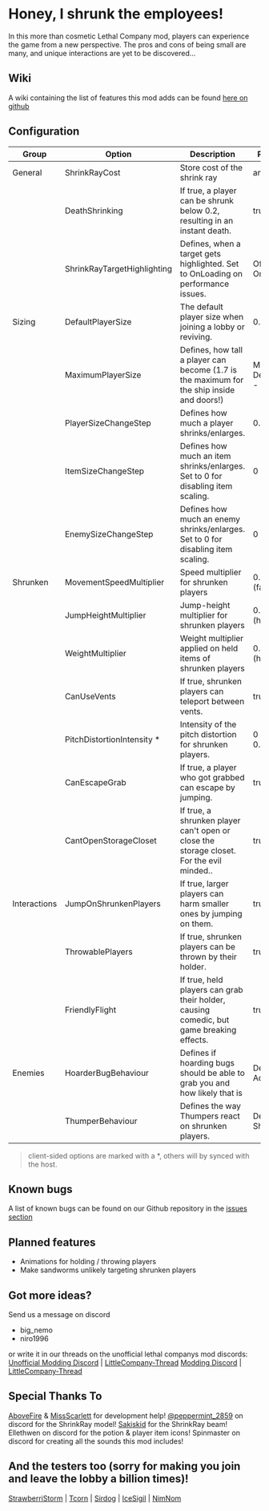 # Honey, I shrunk the employees! #

In this more than cosmetic Lethal Company mod, players can experience the game from a new perspective. The pros and cons of being small are many, and unique interactions are yet to be discovered...

## Wiki ##
A wiki containing the list of features this mod adds can be found [here on github](https://github.com/MehimoNemo/LethalCompanyShrinkRay/wiki/LittleCompany-wiki)

## Configuration ##
|  Group       |          Option             |                           Description                                                     | Possible values                        | Default |
| ------------ | --------------------------- | ----------------------------------------------------------------------------------------- | -------------------------------------- | ------- |
| General      | ShrinkRayCost               | Store cost of the shrink ray                                                              | any number                             | 0 (BETA)|
|              | DeathShrinking              | If true, a player can be shrunk below 0.2, resulting in an instant death.                 | true / false                           | false   |
|              | ShrinkRayTargetHighlighting | Defines, when a target gets highlighted. Set to OnLoading on performance issues.          | Off, OnHit, OnLoading                  | OnHit   |
| Sizing       | DefaultPlayerSize           | The default player size when joining a lobby or reviving.                                 | 0.2 - 1.7                              | 1       |
|              | MaximumPlayerSize           | Defines, how tall a player can become (1.7 is the maximum for the ship inside and doors!) | Max(1, DefaultPlayerSize) - 10         | 1.7     |
|              | PlayerSizeChangeStep        | Defines how much a player shrinks/enlarges.                                               | 0.05 - 0.8                             | 0.4     |
|              | ItemSizeChangeStep          | Defines how much an item shrinks/enlarges. Set to 0 for disabling item scaling.           | 0 - 0.8                                | 0.5     |
|              | EnemySizeChangeStep         | Defines how much an enemy shrinks/enlarges. Set to 0 for disabling item scaling.          | 0 - 0.8                                | 0.5     |
| Shrunken     | MovementSpeedMultiplier     | Speed multiplier for shrunken players                                                     | 0.5 (slow) - 1.5 (fast)                | 1.3     |
|              | JumpHeightMultiplier        | Jump-height multiplier for shrunken players                                               | 0.5 (lower) - 2 (higher)               | 1.3     |
|              | WeightMultiplier            | Weight multiplier applied on held items of shrunken players                               | 0.5 (lighter) - 2 (heavier)            | 1.5     |
|              | CanUseVents                 | If true, shrunken players can teleport between vents.                                     | true / false                           | true    |
|              | PitchDistortionIntensity \* | Intensity of the pitch distortion for shrunken players.                                   | 0 (normal voice) - 0.5 (high pitched)  | 0.3     |
|              | CanEscapeGrab               | If true, a player who got grabbed can escape by jumping.                                  | true / false                           | true    |
|              | CantOpenStorageCloset       | If true, a shrunken player can't open or close the storage closet. For the evil minded..  | true / false                           | false   |
| Interactions | JumpOnShrunkenPlayers       | If true, larger players can harm smaller ones by jumping on them.                         | true / false                           | true    |
|              | ThrowablePlayers            | If true, shrunken players can be thrown by their holder.                                  | true / false                           | true    |
|              | FriendlyFlight              | If true, held players can grab their holder, causing comedic, but game breaking effects.  | true / false                           | false   |
| Enemies      | HoarderBugBehaviour         | Defines if hoarding bugs should be able to grab you and how likely that is                | Default, NoGrab, Addicted              | Default |
|              | ThumperBehaviour            | Defines the way Thumpers react on shrunken players.	                                     | Default, One-Shot, Bumper              | Bumper  |
> client-sided options are marked with a \*, others will by synced with the host.

## Known bugs ##
A list of known bugs can be found on our Github repository in the [issues section](https://github.com/MehimoNemo/LethalCompanyShrinkRay/issues)

## Planned features ##
- Animations for holding / throwing players
- Make sandworms unlikely targeting shrunken players

## Got more ideas? ##
Send us a message on discord
+ big_nemo
+ niro1996

or write it in our threads on the unofficial lethal companys mod discords:
[Unofficial Modding Discord](https://discord.gg/nYcQFEpXfU) \| [LittleCompany-Thread](https://discord.com/channels/1169792572382773318/1190100786357743646)
[Modding Discord](https://discord.gg/nYcQFEpXfU) \| [LittleCompany-Thread](https://discord.com/channels/1168655651455639582/1206337352608256010)

## Special Thanks To
[AboveFire](https://github.com/AboveFire) & [MissScarlett](https://github.com/QueenScarlett23) for development help!
[@peppermint_2859](https://twitter.com/ItsJOEYthe) on discord for the ShrinkRay model!
[Sakiskid](https://github.com/Sakiskid) for the ShrinkRay beam!
Ellethwen on discord for the potion & player item icons!
Spinmaster on discord for creating all the sounds this mod includes!


## And the testers too (sorry for making you join and leave the lobby a billion times)!
[StrawberriStorm](https://twitter.com/strawberristorm) | [Tcorn](https://twitter.com/TcorntheLazy) | [Sirdog](https://youtu.be/6ItPIiegBms?si=zH-Cf467VIOtVTMt) | [IceSigil](https://twitter.com/IceSigil) | [NimNom](https://www.twitch.tv/nimnom)

